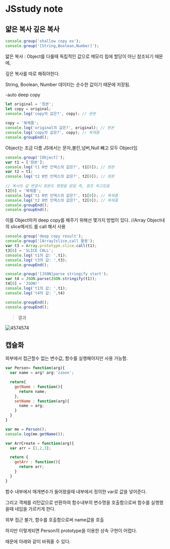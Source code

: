 # JSstudy note

## 얇은 복사 깊은 복사
```javascript
console.group('shallow copy ex');
console.group('[String,Boolean,Number]');
```
얇은 복사 : Object를 다룰때 독립적인 값으로 메모리 힙에 할당이 아닌 참조되기 때문에, 

깊은 복사를 따로 해줘야한다.

String, Boolean, Number 데이터는 순수한 값이기 때문에 저장됨. 

-auto deep copy
```javascript
let original = '원본';
let copy = original;
console.log('copy의 값은?', copy); // 원본
    
copy = '복제품';
console.log('original의 값은?', original); // 원본
console.log('copy의 값은?', copy); // 복제품
console.groupEnd();
```
Object는 조금 다름 JS에서는 문자,불린,넘버,Null 뺴고 모두 Object임 
```javascript
console.group('[Object]');
var t1 = ['원본'];
console.log('t1 0번 인덱스의 값은?', t1[0]); // 원본
var t2 = t1;
console.log('t2 0번 인덱스의 값은?', t2[0]); // 원본
 
// 복사의 값 변경시 원본도 영향을 받음 즉, 참조 하고있음
t2[0] = '복제품';
console.log('t1 0번 인덱스의 값은?', t1[0]); // 복제품
console.log('t2 0번 인덱스의 값은?', t2[0]); // 복제품
console.groupEnd();
console.groupEnd();
```
이를 Object마저 deep copy를 해주기 위해선 몇가지 방법이 있다.
//Array Object내의 slice메서드 를 call 해서 사용
```javascript
console.group('deep copy result');
console.group('[Array]slice,call 활용');
var t3 = Array.prototype.slice.call(t1);
t3[0] = 'SLICE CALL';
console.log('t1의 값: ',t1);
console.log('t3의 값: ',t3);
console.groupEnd();

console.group('[JSON]parse stringify start');
var t4 = JSON.parse(JSON.stringify(t1));
t4[0] = 'JSON!'
console.log('t1의 값: ',t1);
console.log('t4의 값: ',t4)

console.groupEnd();
console.groupEnd();
```

>결과

![4574574](https://user-images.githubusercontent.com/33567964/40586047-a0aabc4c-61f6-11e8-8549-3c99f982567b.png)


## 캡슐화

외부에서 접근할수 없는 변수값, 함수를 실행해야지만 사용 가능함.


```javascript
var Person= function(arg){
  var name = arg? arg:'zzoon';

  return{
    getName : function(){
      return name;
    },
    setName : function(arg){
      name = arg;
    }
  }
}

var me = Person();
console.log(me.getName());

var ArrCreate = function(arg){
  var arr = [1,2,3];

  return {
    getArr : function(){
      return arr;
    }
  }
}
```

함수 내부에서 매개변수가 들어왔을때 내부에서 정의한 var로 값을 넣어준다.


그리고 객체를 리턴값으로 반환하여 함수내부의 변수명을 호출함으로써 
함수를 실행했을때 네임을 가르키게 한다.

외부 접근 불가, 함수를 호출함으로써 name값을 호출

하지만 이렇게되면 Person의 prototype을 이용한 상속 구현이 어렵다.

때문에 아래와 같이 바꿔줄 수 있다.